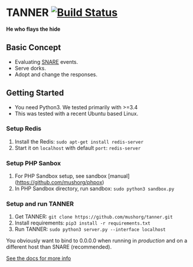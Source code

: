 TANNER [![Build Status](https://travis-ci.org/mushorg/tanner.svg?branch=master)](https://travis-ci.org/mushorg/tanner)
======

<b>He who flays the hide</b>


Basic Concept
-------------

- Evaluating [SNARE](https://github.com/mushorg/snare) events.
- Serve dorks.
- Adopt and change the responses.


Getting Started
---------------

- You need Python3. We tested primarily with >=3.4
- This was tested with a recent Ubuntu based Linux.


### Setup Redis


1. Install the Redis: ``sudo apt-get install redis-server``
2. Start it on ``localhost`` with default ``port``: ``redis-server``

### Setup PHP Sanbox


1. For PHP Sandbox setup, see sandbox [manual] (https://github.com/mushorg/phpox)
2. In PHP Sandbox directory, run sandbox: ``sudo python3 sandbox.py``



### Setup and run TANNER


1. Get TANNER: `git clone https://github.com/mushorg/tanner.git`
2. Install requirements: `pip3 install -r requirements.txt`
3. Run TANNER: `sudo python3 server.py --interface localhost`

You obviously want to bind to 0.0.0.0 when running in <i>production</i> and on a different host than SNARE (recommended).

[See the docs for more info](docs/source/index.rst)
